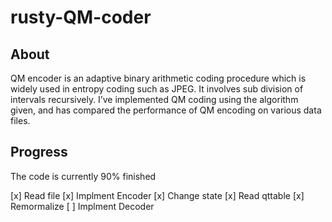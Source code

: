 # rusty-QM-coder
  
## About 

QM encoder is an adaptive binary arithmetic coding procedure which is widely used in entropy coding such as JPEG. It involves sub division of intervals recursively. I’ve implemented QM coding using the algorithm given, and has compared the performance of QM encoding on various data files.


## Progress

The code is currently 90% finished

[x] Read file
[x] Implment Encoder
    [x] Change state
    [x] Read qttable
    [x] Remormalize
[ ] Implment Decoder 


